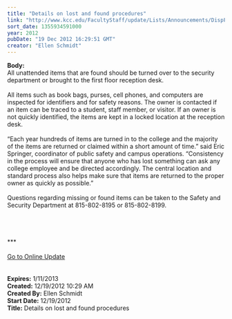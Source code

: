 ```yaml
---
title: "Details on lost and found procedures"
link: "http://www.kcc.edu/FacultyStaff/update/Lists/Announcements/DispForm.aspx?ID=940"
sort_date: 1355934591000
year: 2012
pubDate: "19 Dec 2012 16:29:51 GMT"
creator: "Ellen Schmidt"
---
```


<div><b>Body:</b> <div class="ExternalClassB999915AD7FA4E27879F8406D236B1CA">
<div>All unattended items that are found should be turned over to the security department or brought to the first floor reception desk.</div>
<div> </div>
<div>All items such as book bags, purses, cell phones, and computers are inspected for identifiers and for safety reasons. The owner is contacted if an item can be traced to a student, staff member, or visitor. If an owner is not quickly identified, the items are kept in a locked location at the reception desk.</div>
<div> </div>
<div>“Each year hundreds of items are turned in to the college and the majority of the items are returned or claimed within a short amount of time.” said Eric Springer, coordinator of public safety and campus operations. “Consistency in the process will ensure that anyone who has lost something can ask any college employee and be directed accordingly. The central location and standard process also helps make sure that items are returned to the proper owner as quickly as possible.”</div>
<div> </div>
<div>Questions regarding missing or found items can be taken to the Safety and Security Department at 815-802-8195 or 815-802-8199.</div>
<div> </div>
<div>
<div> </div>
<div> </div>
<div> </div>
<div>
<div>***</div>
<div> </div>
<div><a href="/FacultyStaff/update/Pages/dailyupdate.aspx">Go to Online Update</a></div>
<div><br /></div></div><br /></div></div></div>
<div><b>Expires:</b> 1/11/2013</div>
<div><b>Created:</b> 12/19/2012 10:29 AM</div>
<div><b>Created By:</b> Ellen Schmidt</div>
<div><b>Start Date:</b> 12/19/2012</div>
<div><b>Title:</b> Details on lost and found procedures</div>
